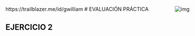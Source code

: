 <img align="right" alt="img" src="https://user-images.githubusercontent.com/75348924/202714183-134a8600-6541-4a1f-a569-ad01e5195400.png" width="" height="auto" />
https://trailblazer.me/id/gwilliam
# EVALUACIÓN PRÁCTICA

## EJERCICIO 2
